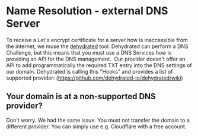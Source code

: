  # Name Resolution - external DNS Server
To receive a Let's encrypt certificate for a server how is inaccessible from the internet, we muse the [dehydrated](https://github.com/dehydrated-io/dehydrated) tool. Dehydrated can perform a DNS Challenge, but this means that you must use a DNS Services how is providing an API for the DNS management. 
Our provider doesn't offer an API to add programmatically the required TXT entry into the DNS settings of our domain. Dehydrated is calling this "Hooks" and provides a list of supported provider: (https://github.com/dehydrated-io/dehydrated/wiki)

## Your domain is at a non-supported DNS provider?
Don't worry. We had the same issue. You must not transfer the domain to a different provider. You can simply use e.g. Cloudflare with a free account. 
